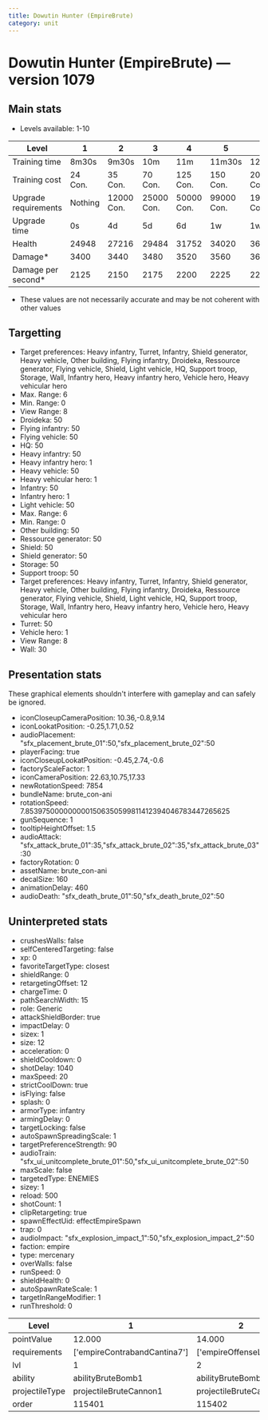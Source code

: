 ```yaml
---
title: Dowutin Hunter (EmpireBrute)
category: unit
---
```


# Dowutin Hunter (EmpireBrute) — version 1079

## Main stats

  * Levels available: 1-10

|Level               |1      |2         |3         |4         |5         |6          |7          |8          |9          |10         |
|--------------------|-------|----------|----------|----------|----------|-----------|-----------|-----------|-----------|-----------|
|Training time       |8m30s  |9m30s     |10m       |11m       |11m30s    |12m30s     |13m        |13m30s     |14m30s     |15m        |
|Training cost       |24 Con.|35 Con.   |70 Con.   |125 Con.  |150 Con.  |200 Con.   |275 Con.   |400 Con.   |550 Con.   |900 Con.   |
|Upgrade requirements|Nothing|12000 Con.|25000 Con.|50000 Con.|99000 Con.|190000 Con.|250000 Con.|270000 Con.|280000 Con.|285000 Con.|
|Upgrade time        |0s     |4d        |5d        |6d        |1w        |1w1d       |1w2d       |1w3d       |1w4d       |1w5d       |
|Health              |24948  |27216     |29484     |31752     |34020     |36288      |38556      |40824      |43092      |45360      |
|Damage*             |3400   |3440      |3480      |3520      |3560      |3600       |3640       |3680       |3720       |3760       |
|Damage per second*  |2125   |2150      |2175      |2200      |2225      |2250       |2275       |2300       |2325       |2350       |

* These values are not necessarily accurate and may be not coherent with other values

## Targetting

  * Target preferences: Heavy infantry, Turret, Infantry, Shield generator, Heavy vehicle, Other building, Flying infantry, Droideka, Ressource generator, Flying vehicle, Shield, Light vehicle, HQ, Support troop, Storage, Wall, Infantry hero, Heavy infantry hero, Vehicle hero, Heavy vehicular hero
  * Max. Range: 6
  * Min. Range: 0
  * View Range: 8
  * Droideka: 50
  * Flying infantry: 50
  * Flying vehicle: 50
  * HQ: 50
  * Heavy infantry: 50
  * Heavy infantry hero: 1
  * Heavy vehicle: 50
  * Heavy vehicular hero: 1
  * Infantry: 50
  * Infantry hero: 1
  * Light vehicle: 50
  * Max. Range: 6
  * Min. Range: 0
  * Other building: 50
  * Ressource generator: 50
  * Shield: 50
  * Shield generator: 50
  * Storage: 50
  * Support troop: 50
  * Target preferences: Heavy infantry, Turret, Infantry, Shield generator, Heavy vehicle, Other building, Flying infantry, Droideka, Ressource generator, Flying vehicle, Shield, Light vehicle, HQ, Support troop, Storage, Wall, Infantry hero, Heavy infantry hero, Vehicle hero, Heavy vehicular hero
  * Turret: 50
  * Vehicle hero: 1
  * View Range: 8
  * Wall: 30

## Presentation stats

These graphical elements shouldn't interfere with gameplay and can safely be ignored.

  * iconCloseupCameraPosition: 10.36,-0.8,9.14
  * iconLookatPosition: -0.25,1.71,0.52
  * audioPlacement: "sfx_placement_brute_01":50,"sfx_placement_brute_02":50
  * playerFacing: true
  * iconCloseupLookatPosition: -0.45,2.74,-0.6
  * factoryScaleFactor: 1
  * iconCameraPosition: 22.63,10.75,17.33
  * newRotationSpeed: 7854
  * bundleName: brute_con-ani
  * rotationSpeed: 7.8539750000000001506350599811412394046783447265625
  * gunSequence: 1
  * tooltipHeightOffset: 1.5
  * audioAttack: "sfx_attack_brute_01":35,"sfx_attack_brute_02":35,"sfx_attack_brute_03":30
  * factoryRotation: 0
  * assetName: brute_con-ani
  * decalSize: 160
  * animationDelay: 460
  * audioDeath: "sfx_death_brute_01":50,"sfx_death_brute_02":50

## Uninterpreted stats

  * crushesWalls: false
  * selfCenteredTargeting: false
  * xp: 0
  * favoriteTargetType: closest
  * shieldRange: 0
  * retargetingOffset: 12
  * chargeTime: 0
  * pathSearchWidth: 15
  * role: Generic
  * attackShieldBorder: true
  * impactDelay: 0
  * sizex: 1
  * size: 12
  * acceleration: 0
  * shieldCooldown: 0
  * shotDelay: 1040
  * maxSpeed: 20
  * strictCoolDown: true
  * isFlying: false
  * splash: 0
  * armorType: infantry
  * armingDelay: 0
  * targetLocking: false
  * autoSpawnSpreadingScale: 1
  * targetPreferenceStrength: 90
  * audioTrain: "sfx_ui_unitcomplete_brute_01":50,"sfx_ui_unitcomplete_brute_02":50
  * maxScale: false
  * targetedType: ENEMIES
  * sizey: 1
  * reload: 500
  * shotCount: 1
  * clipRetargeting: true
  * spawnEffectUid: effectEmpireSpawn
  * trap: 0
  * audioImpact: "sfx_explosion_impact_1":50,"sfx_explosion_impact_2":50
  * faction: empire
  * type: mercenary
  * overWalls: false
  * runSpeed: 0
  * shieldHealth: 0
  * autoSpawnRateScale: 1
  * targetInRangeModifier: 1
  * runThreshold: 0

|Level         |1                           |2                     |3                     |4                     |5                     |6                     |7                     |8                     |9                     |10                     |
|--------------|----------------------------|----------------------|----------------------|----------------------|----------------------|----------------------|----------------------|----------------------|----------------------|-----------------------|
|pointValue    |12.000                      |14.000                |17.000                |19.000                |22.000                |24.000                |26.000                |29.000                |31.000                |36.000                 |
|requirements  |['empireContrabandCantina7']|['empireOffenseLab2'] |['empireOffenseLab3'] |['empireOffenseLab4'] |['empireOffenseLab5'] |['empireOffenseLab6'] |['empireOffenseLab7'] |['empireOffenseLab8'] |['empireOffenseLab9'] |['empireOffenseLab10'] |
|lvl           |1                           |2                     |3                     |4                     |5                     |6                     |7                     |8                     |9                     |10                     |
|ability       |abilityBruteBomb1           |abilityBruteBomb2     |abilityBruteBomb3     |abilityBruteBomb4     |abilityBruteBomb5     |abilityBruteBomb6     |abilityBruteBomb7     |abilityBruteBomb8     |abilityBruteBomb9     |abilityBruteBomb10     |
|projectileType|projectileBruteCannon1      |projectileBruteCannon2|projectileBruteCannon3|projectileBruteCannon4|projectileBruteCannon5|projectileBruteCannon6|projectileBruteCannon7|projectileBruteCannon8|projectileBruteCannon9|projectileBruteCannon10|
|order         |115401                      |115402                |115403                |115404                |115405                |115406                |115407                |115408                |115409                |115410                 |


